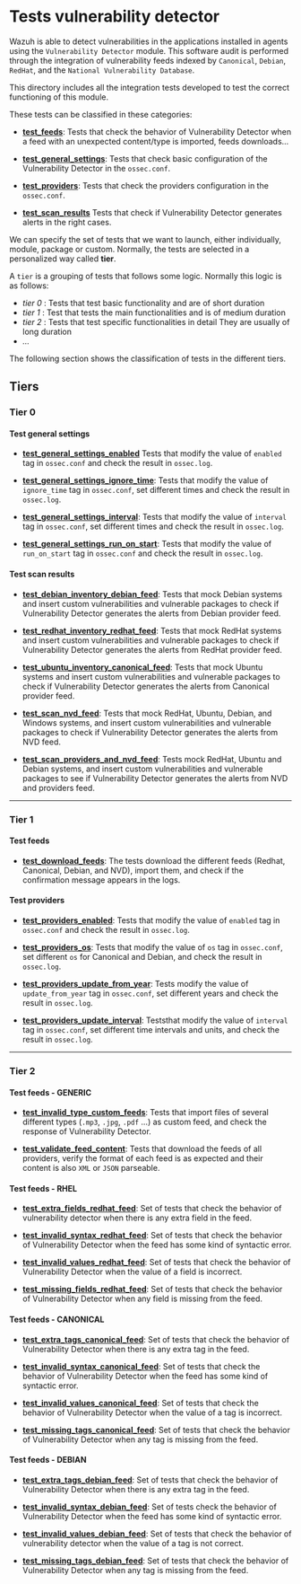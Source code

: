 # Tests vulnerability detector

Wazuh is able to detect vulnerabilities in the applications installed in agents using the `Vulnerability Detector` module. This software audit is performed through the integration of vulnerability feeds indexed by `Canonical`, `Debian`, `RedHat`, and the `National Vulnerability Database`.

This directory includes all the integration tests developed to test the correct functioning of this module.

These tests can be classified in these categories:

- **[test_feeds](test_feeds)**: Tests that check the behavior of Vulnerability Detector when a feed with an unexpected content/type is imported, feeds downloads...

- **[test_general_settings](test_general_settings)**: Tests that check basic configuration of the Vulnerability Detector in the `ossec.conf`.

- **[test_providers](test_providers)**: Tests that check the providers configuration in the `ossec.conf`.

- **[test_scan_results](test_scan_results)** Tests that check if Vulnerability Detector generates alerts in the right cases.

We can specify the set of tests that we want to launch, either individually, module, package or custom. Normally,
the tests are selected in a personalized way called **tier**.

A `tier` is a grouping of tests that follows some logic. Normally this logic is as follows:

- *tier 0* : Tests that test basic functionality and are of short duration
- *tier 1* : Test that tests the main functionalities and is of medium duration
- *tier 2* : Tests that test specific functionalities in detail They are usually of long duration
- *...*

The following section shows the classification of tests in the different tiers.

## Tiers

### Tier 0

#### Test general settings

- **[test_general_settings_enabled](./doc/test_general_settings/test_general_settings_enabled.md)** Tests that modify the value of `enabled` tag in `ossec.conf` and check the result in `ossec.log`.

- **[test_general_settings_ignore_time](./doc/test_general_settings/test_general_settings_ignore_time.md)**: Tests that modify the value of `ignore_time` tag in `ossec.conf`, set different times and check the result in `ossec.log`.

- **[test_general_settings_interval](./doc/test_general_settings/test_general_settings_interval.md)**: Tests that modify the value of `interval` tag in `ossec.conf`, set different times and check the result in `ossec.log`.

- **[test_general_settings_run_on_start](./doc/test_general_settings/test_general_settings_run_on_start.md)**: Tests
that modify the value of `run_on_start` tag in `ossec.conf` and check the result in `ossec.log`.

#### Test scan results

- **[test_debian_inventory_debian_feed](./doc/test_scan_results/test_debian_inventory_debian_feed.md)**: Tests that mock Debian systems and insert custom vulnerabilities and vulnerable packages to check if Vulnerability Detector generates the alerts from Debian provider feed.

- **[test_redhat_inventory_redhat_feed](./doc/test_scan_results/test_redhat_inventory_redhat_feed.md)**: Tests that mock RedHat systems and insert custom vulnerabilities and vulnerable packages to check if Vulnerability Detector generates the alerts from RedHat provider feed.

- **[test_ubuntu_inventory_canonical_feed](./doc/test_scan_results/test_ubuntu_inventory_canonical_feed.md)**:  Tests that mock Ubuntu systems and insert custom vulnerabilities and vulnerable packages to check if Vulnerability Detector generates the alerts from Canonical provider feed.

- **[test_scan_nvd_feed](./doc/test_scan_results/test_scan_nvd_feed.md)**: Tests that mock RedHat, Ubuntu, Debian, and Windows systems, and insert custom vulnerabilities and vulnerable packages to check if Vulnerability Detector generates the alerts from NVD feed.

- **[test_scan_providers_and_nvd_feed](./doc/test_scan_results/test_scan_providers_and_nvd_feed.md)**: Tests mock RedHat, Ubuntu and Debian systems, and insert custom vulnerabilities and vulnerable packages to see if Vulnerability Detector generates the alerts from NVD and providers feed.

---

### Tier 1

#### Test feeds

- **[test_download_feeds](./doc/test_feeds/generic/test_download_feeds.md)**: The tests download the different feeds (Redhat, Canonical, Debian, and NVD), import them, and check if the confirmation message appears in the logs.

#### Test providers

- **[test_providers_enabled](./doc/test_providers/test_providers_enabled.md)**: Tests that modify the value of `enabled` tag in `ossec.conf` and check the result in `ossec.log`.

- **[test_providers_os](./doc/test_providers/test_providers_os.md)**: Tests that modify the value of `os` tag in `ossec.conf`, set different `os` for Canonical and Debian, and check the result in `ossec.log`.

- **[test_providers_update_from_year](./doc/test_providers/test_providers_update_from_year.md)**: Tests modify the value of `update_from_year` tag in `ossec.conf`, set different years and check the result in `ossec.log`.

- **[test_providers_update_interval](./doc/test_providers/test_providers_update_interval.md)**: Teststhat modify the value of `interval` tag in `ossec.conf`, set different time intervals and units, and check the result in `ossec.log`.

---

### Tier 2

#### Test feeds - GENERIC

- **[test_invalid_type_custom_feeds](./doc/test_feeds/generic/test_invalid_type_custom_feeds.md)**: Tests that  import files of several different types (`.mp3`, `.jpg`, `.pdf` ...) as custom feed, and check the response of Vulnerability Detector.

- **[test_validate_feed_content](./doc/test_feeds/generic/test_validate_feed_content.md)**: Tests that download the feeds of all providers, verify the format of each feed is as expected and their content is also `XML` or `JSON` parseable.

#### Test feeds - RHEL

- **[test_extra_fields_redhat_feed](./doc/test_feeds/redhat/test_extra_fields_redhat_feed.md)**: Set of tests that check the behavior of vulnerability detector when there is any extra field in the feed.

- **[test_invalid_syntax_redhat_feed](./doc/test_feeds/redhat/test_invalid_syntax_redhat_feed.md)**: Set of tests that check the behavior of Vulnerability Detector when the feed has some kind of syntactic error.

- **[test_invalid_values_redhat_feed](./doc/test_feeds/redhat/test_invalid_values_redhat_feed.md)**: Set of tests that check the behavior of Vulnerability Detector when the value of a field is incorrect.

- **[test_missing_fields_redhat_feed](./doc/test_feeds/redhat/test_missing_fields_redhat_feed.md)**: Set of tests that check the behavior of Vulnerability Detector when any field is missing from the feed.

#### Test feeds - CANONICAL

- **[test_extra_tags_canonical_feed](./doc/test_feeds/canonical/test_extra_tags_canonical_feed.md)**: Set of tests
that check the behavior of Vulnerability Detector when there is any extra tag in the feed.

- **[test_invalid_syntax_canonical_feed](./doc/test_feeds/canonical/test_invalid_syntax_canonical_feed.md)**: Set of
tests that check the behavior of Vulnerability Detector when the feed has some kind of syntactic error.

- **[test_invalid_values_canonical_feed](./doc/test_feeds/canonical/test_invalid_values_canonical_feed.md)**: Set of
tests that check the behavior of Vulnerability Detector when the value of a tag is incorrect.

- **[test_missing_tags_canonical_feed](./doc/test_feeds/canonical/test_missing_tags_canonical_feed.md)**: Set of tests that check the behavior of Vulnerability Detector when any tag is missing from the feed.

#### Test feeds - DEBIAN

- **[test_extra_tags_debian_feed](./doc/test_feeds/debian/test_extra_tags_debian_feed.md)**: Set of tests that check the behavior of Vulnerability Detector when there is any extra tag in the feed.

- **[test_invalid_syntax_debian_feed](./doc/test_feeds/debian/test_invalid_syntax_debian_feed.md)**: Set of tests check the behavior of Vulnerability Detector when the feed has some kind of syntactic error.

- **[test_invalid_values_debian_feed](./doc/test_feeds/debian/test_invalid_values_debian_feed.md)**: Set of tests that check the behavior of vulnerability detector when the value of a tag is not correct.

- **[test_missing_tags_debian_feed](./doc/test_feeds/debian/test_missing_tags_debian_feed.md)**: Set of tests that check the behavior of Vulnerability Detector when any tag is missing from the feed.

